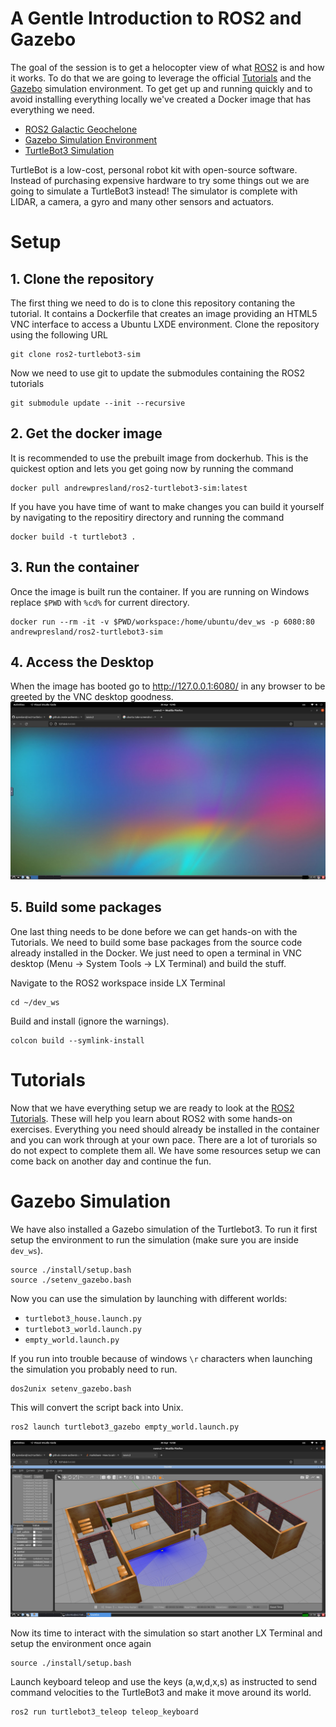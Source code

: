 
# A Gentle Introduction to ROS2 and Gazebo

The goal of the session is to get a helocopter view of what [ROS2](https://docs.ros.org/en/galactic/index.html) is and how it works. To do that we are going to leverage the official [Tutorials](https://docs.ros.org/en/galactic/Tutorials.html) and the [Gazebo](https://gazebosim.org/home) simulation environment. To get get up and running quickly and to avoid installing everything locally we've created a Docker image that has everything we need. 
* [ROS2 Galactic Geochelone](https://docs.ros.org/en/galactic/index.html)
* [Gazebo Simulation Environment](https://gazebosim.org/home)
* [TurtleBot3 Simulation](https://emanual.robotis.com/docs/en/platform/turtlebot3/simulation/)

TurtleBot is a low-cost, personal robot kit with open-source software. Instead of purchasing expensive hardware to try some things out we are going to simulate a TurtleBot3 instead! The simulator is complete with LIDAR, a camera, a gyro and many other sensors and actuators.

# Setup

## 1. Clone the repository
The first thing we need to do is to clone this repository contaning the tutorial. It contains a Dockerfile that creates an image providing an HTML5 VNC interface to access a Ubuntu LXDE environment. Clone the repository using the following URL
```
git clone ros2-turtlebot3-sim
```
Now we need to use git to update the submodules containing the ROS2 tutorials
```
git submodule update --init --recursive
```

## 2. Get the docker image

It is recommended to use the prebuilt image from dockerhub. This is the quickest option and lets you get going now by running the command  
```
docker pull andrewpresland/ros2-turtlebot3-sim:latest
```
If you have you have time of want to make changes you can build it yourself by navigating to the repositiry directory and running the command  
```
docker build -t turtlebot3 .
```

## 3. Run the container
Once the image is built run the container. If you are running on Windows replace ```$PWD``` with ```%cd%``` for current directory. 
```
docker run --rm -it -v $PWD/workspace:/home/ubuntu/dev_ws -p 6080:80 andrewpresland/ros2-turtlebot3-sim
```

## 4. Access the Desktop
When the image has booted go to http://127.0.0.1:6080/ in any browser to be greeted by the VNC desktop goodness.
![](/assets/vnc-desktop.png?raw=true "VNC desktop")

## 5. Build some packages
One last thing needs to be done before we can get hands-on with the Tutorials. We need to build some base packages from the source code already installed in the Docker. We just need to open a terminal in VNC desktop (Menu -> System Tools -> LX Terminal) and build the stuff.

Navigate to the ROS2 workspace inside LX Terminal
```
cd ~/dev_ws
```
Build and install (ignore the warnings).  
```
colcon build --symlink-install
```

# Tutorials
Now that we have everything setup we are ready to look at the [ROS2 Tutorials](https://docs.ros.org/en/galactic/Tutorials.html). These will help you learn about ROS2 with some hands-on exercises. Everything you need should already be installed in the container and you can work through at your own pace. There are a lot of turorials so do not expect to complete them all. We have some resources setup we can come back on another day and continue the fun.

# Gazebo Simulation
We have also installed a Gazebo simulation of the Turtlebot3. To run it first setup the environment to run the simulation (make sure you are inside ```dev_ws```).
```
source ./install/setup.bash
source ./setenv_gazebo.bash
```
Now you can use the simulation by launching with different worlds:
* ```turtlebot3_house.launch.py```
* ```turtlebot3_world.launch.py```
* ```empty_world.launch.py```

If you run into trouble because of windows `\r` characters when launching the simulation you probably need to run.
 ```
 dos2unix setenv_gazebo.bash
 ```
 This will convert the script back into Unix.

```
ros2 launch turtlebot3_gazebo empty_world.launch.py
```
![](/assets/gazebo-sim.png?raw=true "Gazebo simulation")


Now its time to interact with the simulation so start another LX Terminal and setup the environment once again
```
source ./install/setup.bash
```
Launch keyboard teleop and use the keys (a,w,d,x,s) as instructed to send command velocities to the TurtleBot3 and make it move around its world.
```
ros2 run turtlebot3_teleop teleop_keyboard
```